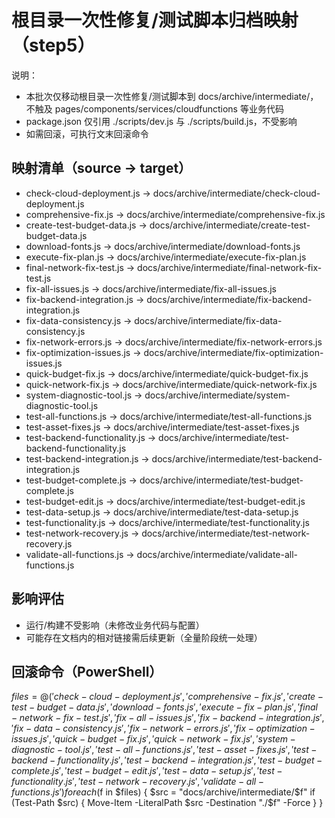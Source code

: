 # 根目录一次性修复/测试脚本归档映射（step5）

说明：
- 本批次仅移动根目录一次性修复/测试脚本到 docs/archive/intermediate/，不触及 pages/components/services/cloudfunctions 等业务代码
- package.json 仅引用 ./scripts/dev.js 与 ./scripts/build.js，不受影响
- 如需回滚，可执行文末回滚命令

## 映射清单（source -> target）
- check-cloud-deployment.js -> docs/archive/intermediate/check-cloud-deployment.js
- comprehensive-fix.js -> docs/archive/intermediate/comprehensive-fix.js
- create-test-budget-data.js -> docs/archive/intermediate/create-test-budget-data.js
- download-fonts.js -> docs/archive/intermediate/download-fonts.js
- execute-fix-plan.js -> docs/archive/intermediate/execute-fix-plan.js
- final-network-fix-test.js -> docs/archive/intermediate/final-network-fix-test.js
- fix-all-issues.js -> docs/archive/intermediate/fix-all-issues.js
- fix-backend-integration.js -> docs/archive/intermediate/fix-backend-integration.js
- fix-data-consistency.js -> docs/archive/intermediate/fix-data-consistency.js
- fix-network-errors.js -> docs/archive/intermediate/fix-network-errors.js
- fix-optimization-issues.js -> docs/archive/intermediate/fix-optimization-issues.js
- quick-budget-fix.js -> docs/archive/intermediate/quick-budget-fix.js
- quick-network-fix.js -> docs/archive/intermediate/quick-network-fix.js
- system-diagnostic-tool.js -> docs/archive/intermediate/system-diagnostic-tool.js
- test-all-functions.js -> docs/archive/intermediate/test-all-functions.js
- test-asset-fixes.js -> docs/archive/intermediate/test-asset-fixes.js
- test-backend-functionality.js -> docs/archive/intermediate/test-backend-functionality.js
- test-backend-integration.js -> docs/archive/intermediate/test-backend-integration.js
- test-budget-complete.js -> docs/archive/intermediate/test-budget-complete.js
- test-budget-edit.js -> docs/archive/intermediate/test-budget-edit.js
- test-data-setup.js -> docs/archive/intermediate/test-data-setup.js
- test-functionality.js -> docs/archive/intermediate/test-functionality.js
- test-network-recovery.js -> docs/archive/intermediate/test-network-recovery.js
- validate-all-functions.js -> docs/archive/intermediate/validate-all-functions.js

## 影响评估
- 运行/构建不受影响（未修改业务代码与配置）
- 可能存在文档内的相对链接需后续更新（全量阶段统一处理）

## 回滚命令（PowerShell）
$files = @(
  'check-cloud-deployment.js','comprehensive-fix.js','create-test-budget-data.js','download-fonts.js','execute-fix-plan.js',
  'final-network-fix-test.js','fix-all-issues.js','fix-backend-integration.js','fix-data-consistency.js','fix-network-errors.js','fix-optimization-issues.js',
  'quick-budget-fix.js','quick-network-fix.js','system-diagnostic-tool.js',
  'test-all-functions.js','test-asset-fixes.js','test-backend-functionality.js','test-backend-integration.js','test-budget-complete.js','test-budget-edit.js',
  'test-data-setup.js','test-functionality.js','test-network-recovery.js','validate-all-functions.js'
)
foreach ($f in $files) {
  $src = "docs/archive/intermediate/$f"
  if (Test-Path $src) { Move-Item -LiteralPath $src -Destination "./$f" -Force }
}